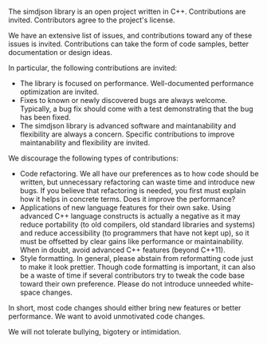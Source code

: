 The simdjson library is an open project written in C++. Contributions are invited. Contributors agree to the project's license.

We have an extensive list of issues, and contributions toward any of these issues is invited. Contributions can take the form of code samples, better documentation or design ideas. 

In particular, the following contributions are invited:

- The library is focused on performance. Well-documented performance optimization are invited.
- Fixes to known or newly discovered bugs are always welcome. Typically, a bug fix should come with a test demonstrating that the bug has been fixed.
- The simdjson library is advanced software and maintanability and flexibility are always a concern. Specific contributions to improve maintanability and flexibility are invited.



We discourage the following types of contributions:

- Code refactoring. We all have our preferences as to how code should be written, but unnecessary refactoring can waste time and introduce new bugs. If you believe that refactoring is needed, you first must explain how it helps in concrete terms. Does it improve the performance?
- Applications of new language features for their own sake. Using advanced C++ language constructs is actually a negative as it may reduce portability (to old compilers, old standard libraries and systems) and reduce accessibility (to programmers that have not kept up), so it must be offsetted by clear gains like performance or maintainability. When in doubt, avoid advanced C++ features (beyond C++11).
- Style formatting. In general, please abstain from reformatting code just to make it look prettier. Though code formatting is important, it can also be a waste of time if several contributors try to tweak the code base toward their own preference. Please do not introduce unneeded white-space changes.

In short, most code changes should either bring new features or better performance. We want to avoid unmotivated code changes.


We will not tolerate bullying, bigotery or intimidation.

